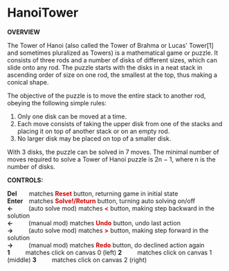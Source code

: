 # HanoiTower

<b>OVERVIEW</b>

The Tower of Hanoi (also called the Tower of Brahma or Lucas' Tower[1] and sometimes pluralized as Towers) 
is a mathematical game or puzzle. It consists of three rods and a number of disks of different sizes, which can slide onto any rod. 
The puzzle starts with the disks in a neat stack in ascending order of size on one rod, the smallest at the top,
thus making a conical shape.

The objective of the puzzle is to move the entire stack to another rod, obeying the following simple rules:

1. Only one disk can be moved at a time.
2. Each move consists of taking the upper disk from one of the stacks and placing it on top of another stack or on an empty rod.
3. No larger disk may be placed on top of a smaller disk.

With 3 disks, the puzzle can be solved in 7 moves. The minimal number of moves required to solve a Tower of Hanoi puzzle is 2n − 1, 
where n is the number of disks.

<b>CONTROLS:</b>

<b>Del</b>&emsp;&emsp;matches <b style="color:#CC0000;">Reset</b> button, returning game in initial state<br/>
<b>Enter</b>&emsp;matches <b style="color:#CC0000;">Solve!/Return</b> button, turning auto solving on/off<br/>
<b>←</b>&emsp;&emsp;&nbsp; (auto solve mod) matches <b style="color:#CC0000;"><</b> button, making step backward in the solution<br/>
<b>←</b>&emsp;&emsp;&nbsp; (manual mod) matches <b style="color:#CC0000;">Undo</b> button, undo last action<br/>
<b>→</b>&emsp;&emsp;&nbsp; (auto solve mod) matches <b style="color:#CC0000;">></b> button, making step forward in the solution<br/>
<b>→</b>&emsp;&emsp;&nbsp; (manual mod) matches <b style="color:#CC0000;">Redo</b> button, do declined action again<br/>
<b>1</b>&emsp;&emsp;&nbsp; matches click on canvas 0 (left)
<b>2</b>&emsp;&emsp;&nbsp; matches click on canvas 1 (middle)
<b>3</b>&emsp;&emsp;&nbsp; matches click on canvas 2 (right)
